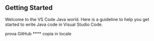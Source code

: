 ## Getting Started

Welcome to the VS Code Java world. Here is a guideline to help you get started to write Java code in Visual Studio Code.

prova GitHub
**** copia in locale
